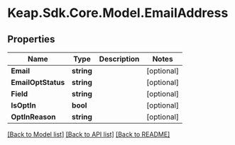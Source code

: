 # Keap.Sdk.Core.Model.EmailAddress

## Properties

Name | Type | Description | Notes
------------ | ------------- | ------------- | -------------
**Email** | **string** |  | [optional] 
**EmailOptStatus** | **string** |  | [optional] 
**Field** | **string** |  | [optional] 
**IsOptIn** | **bool** |  | [optional] 
**OptInReason** | **string** |  | [optional] 

[[Back to Model list]](../README.md#documentation-for-models) [[Back to API list]](../README.md#documentation-for-api-endpoints) [[Back to README]](../README.md)

